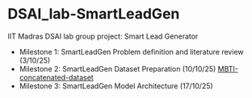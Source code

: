 # DSAI_lab-SmartLeadGen
IIT Madras DSAI lab group project: Smart Lead Generator 

- Milestone 1: SmartLeadGen Problem definition and literature review (3/10/25)
- Milestone 2: SmartLeadGen Dataset Preparation (10/10/25) [MBTI-concatenated-dataset](https://www.kaggle.com/datasets/anirudhtpenumatcha/mbti-concatenated-personality-dataset)
- Milestone 3: SmartLeadGen Model Architecture (17/10/25)
